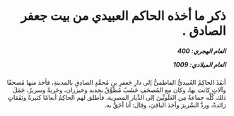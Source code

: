<h1 dir="rtl">ذكر ما أخذه الحاكم العبيدي من بيت جعفر الصادق .</h1>

<h5 dir="rtl">العام الهجري:  400

العام الميلادي: 1009

</h5>

<p dir="rtl">أنفَذَ الحاكِمُ العُبيديُّ الفاطميُّ إلى دارِ جَعفرِ بنِ مُحمَّدٍ الصادِقِ بالمدينةِ، فأخذ منها مُصحفًا وآلاتٍ كانت بها، وكان مع المُصحَفِ خَشَبٌ مُطَوَّقٌ بحديد وخيزران، وحَربةٌ وسريرٌ، حَمَلَ ذلك كُلَّه جماعةٌ مِن العَلَويِّينَ إلى الدِّيار المصرية، فأطلق لهم الحاكِمُ أنعامًا كثيرةً ونَفَقاتٍ زائدةً، وردَّ السَّريرَ وأخذ الباقيَ، وقال: أنا أحَقُّ به.</p></br>

